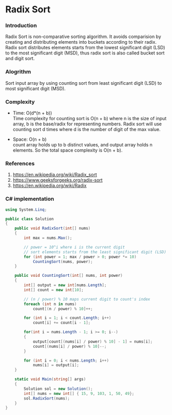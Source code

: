# Radix Sort
### Introduction
Radix Sort is non-comparative sorting algorithm. It avoids comparision by creating and distributing elements into buckets according to their radix. Radix sort distributes elements starts from the lowest significant digit (LSD) to the most significant digit (MSD), thus radix sort is also called bucket sort and digit sort.

### Alogrithm
Sort input array by using counting sort from least significant digit (LSD) to most significant digit (MSD).

### Complexity
- Time: O(d*(n + b)) <br/>
Time complexity for counting sort is O(n + b) where n is the size of input array, b is the base/radix for representing numbers. Radix sort will use counting sort d times where d is the number of digit of the max value.

- Space: O(n + b) <br/>
count array holds up to b distinct values, and output array holds n elements. So the total space complexity is O(n + b).

### References
1. https://en.wikipedia.org/wiki/Radix_sort
2. https://www.geeksforgeeks.org/radix-sort
3. https://en.wikipedia.org/wiki/Radix

### C# implementation
```C#
using System.Linq;

public class Solution
{
    public void RadixSort(int[] nums)
    {
        int max = nums.Max();

        // power = 10^i where i is the current digit
        // sort elements starts from the least significant digit (LSD) to most significant digit (MSD)
        for (int power = 1; max / power > 0; power *= 10)
            CountingSort(nums, power);
    }

    public void CountingSort(int[] nums, int power)
    {
        int[] output = new int[nums.Length];
        int[] count = new int[10];

        // (n / power) % 10 maps current digit to count's index
        foreach (int n in nums)
            count[(n / power) % 10]++;

        for (int i = 1; i < count.Length; i++)
            count[i] += count[i - 1];

        for(int i = nums.Length - 1; i >= 0; i--)
        {
            output[count[(nums[i] / power) % 10] - 1] = nums[i];
            count[(nums[i] / power) % 10]--;
        }

        for (int i = 0; i < nums.Length; i++)
            nums[i] = output[i];
    }

    static void Main(string[] args)
    {
        Solution sol = new Solution();
        int[] nums = new int[] { 15, 9, 103, 1, 50, 49};
        sol.RadixSort(nums);
    }
}
```
